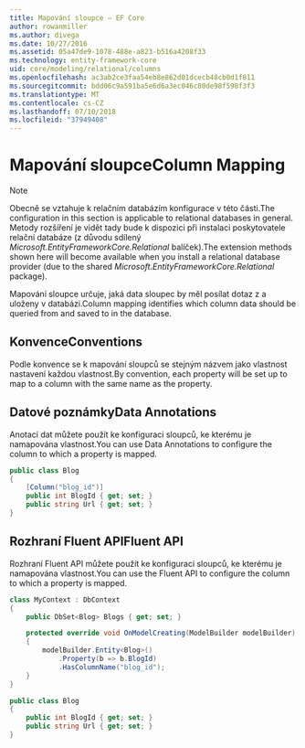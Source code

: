 ```yaml
---
title: Mapování sloupce – EF Core
author: rowanmiller
ms.author: divega
ms.date: 10/27/2016
ms.assetid: 05a47de9-1078-488e-a823-b516a4208f33
ms.technology: entity-framework-core
uid: core/modeling/relational/columns
ms.openlocfilehash: ac3ab2ce3faa54eb8e862d01dcecb48cb0d1f811
ms.sourcegitcommit: bdd06c9a591ba5e6d6a3ec046c80de98f598f3f3
ms.translationtype: MT
ms.contentlocale: cs-CZ
ms.lasthandoff: 07/10/2018
ms.locfileid: "37949408"
---
```

# <a name="column-mapping"></a><span data-ttu-id="79e2c-102">Mapování sloupce</span><span class="sxs-lookup"><span data-stu-id="79e2c-102">Column Mapping</span></span>

> [!NOTE]  
> <span data-ttu-id="79e2c-103">Obecně se vztahuje k relačním databázím konfigurace v této části.</span><span class="sxs-lookup"><span data-stu-id="79e2c-103">The configuration in this section is applicable to relational databases in general.</span></span> <span data-ttu-id="79e2c-104">Metody rozšíření je vidět tady bude k dispozici při instalaci poskytovatele relační databáze (z důvodu sdílený *Microsoft.EntityFrameworkCore.Relational* balíček).</span><span class="sxs-lookup"><span data-stu-id="79e2c-104">The extension methods shown here will become available when you install a relational database provider (due to the shared *Microsoft.EntityFrameworkCore.Relational* package).</span></span>

<span data-ttu-id="79e2c-105">Mapování sloupce určuje, jaká data sloupec by měl posílat dotaz z a uloženy v databázi.</span><span class="sxs-lookup"><span data-stu-id="79e2c-105">Column mapping identifies which column data should be queried from and saved to in the database.</span></span>

## <a name="conventions"></a><span data-ttu-id="79e2c-106">Konvence</span><span class="sxs-lookup"><span data-stu-id="79e2c-106">Conventions</span></span>

<span data-ttu-id="79e2c-107">Podle konvence se k mapování sloupců se stejným názvem jako vlastnost nastavení každou vlastnost.</span><span class="sxs-lookup"><span data-stu-id="79e2c-107">By convention, each property will be set up to map to a column with the same name as the property.</span></span>

## <a name="data-annotations"></a><span data-ttu-id="79e2c-108">Datové poznámky</span><span class="sxs-lookup"><span data-stu-id="79e2c-108">Data Annotations</span></span>

<span data-ttu-id="79e2c-109">Anotací dat můžete použít ke konfiguraci sloupců, ke kterému je namapována vlastnost.</span><span class="sxs-lookup"><span data-stu-id="79e2c-109">You can use Data Annotations to configure the column to which a property is mapped.</span></span>

<!-- [!code-csharp[Main](samples/core/relational/Modeling/DataAnnotations/Samples/Relational/Column.cs?highlight=3)] -->
``` csharp
public class Blog
{
    [Column("blog_id")]
    public int BlogId { get; set; }
    public string Url { get; set; }
}
```

## <a name="fluent-api"></a><span data-ttu-id="79e2c-110">Rozhraní Fluent API</span><span class="sxs-lookup"><span data-stu-id="79e2c-110">Fluent API</span></span>

<span data-ttu-id="79e2c-111">Rozhraní Fluent API můžete použít ke konfiguraci sloupců, ke kterému je namapována vlastnost.</span><span class="sxs-lookup"><span data-stu-id="79e2c-111">You can use the Fluent API to configure the column to which a property is mapped.</span></span>

<!-- [!code-csharp[Main](samples/core/relational/Modeling/FluentAPI/Samples/Relational/Column.cs?highlight=7,8,9)] -->
``` csharp
class MyContext : DbContext
{
    public DbSet<Blog> Blogs { get; set; }

    protected override void OnModelCreating(ModelBuilder modelBuilder)
    {
        modelBuilder.Entity<Blog>()
            .Property(b => b.BlogId)
            .HasColumnName("blog_id");
    }
}

public class Blog
{
    public int BlogId { get; set; }
    public string Url { get; set; }
}
```
